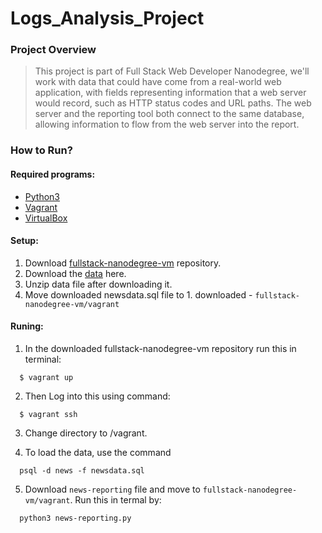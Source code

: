 # Logs_Analysis_Project

### Project Overview
>This project is part of Full Stack Web Developer Nanodegree, we'll work with data that could have come from a real-world 
web application, with fields representing information that a web server would record, such as HTTP status codes and URL paths. 
The web server and the reporting tool both connect to the same database, allowing information to flow from the web server 
into the report.

### How to Run?

#### Required programs:
  * [Python3](https://www.python.org/)
  * [Vagrant](https://www.vagrantup.com/)
  * [VirtualBox](https://www.virtualbox.org/)

#### Setup:
  1. Download [fullstack-nanodegree-vm](https://github.com/udacity/fullstack-nanodegree-vm) repository.
  2. Download the [data](https://d17h27t6h515a5.cloudfront.net/topher/2016/August/57b5f748_newsdata/newsdata.zip) here.
  3. Unzip data file after downloading it.
  4. Move downloaded newsdata.sql file to 1. downloaded - ```fullstack-nanodegree-vm/vagrant```
  
#### Runing:
  1. In the downloaded fullstack-nanodegree-vm repository run this in terminal:
  
  ```
    $ vagrant up
  ```
  2. Then Log into this using command:
  
  ```
    $ vagrant ssh
  ```
  3. Change directory to /vagrant.
  
  4. To load the data, use the command 
  ```
    psql -d news -f newsdata.sql
  ```
  5. Download ```news-reporting``` file and move to ```fullstack-nanodegree-vm/vagrant```. Run this in termal by:
  ```
    python3 news-reporting.py
  ```
  
 
